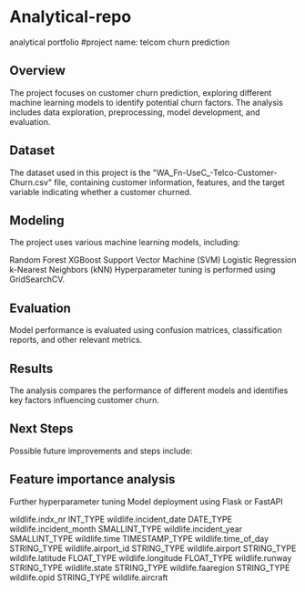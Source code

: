 # Analytical-repo
analytical portfolio
#project name: telcom churn prediction

## Overview

The project focuses on customer churn prediction, exploring different machine learning models to identify potential churn factors. The analysis includes data exploration, preprocessing, model development, and evaluation.

## Dataset

The dataset used in this project is the "WA_Fn-UseC_-Telco-Customer-Churn.csv" file, containing customer information, features, and the target variable indicating whether a customer churned.

## Modeling
The project uses various machine learning models, including:

Random Forest
XGBoost
Support Vector Machine (SVM)
Logistic Regression
k-Nearest Neighbors (kNN)
Hyperparameter tuning is performed using GridSearchCV.

## Evaluation
Model performance is evaluated using confusion matrices, classification reports, and other relevant metrics.

## Results
The analysis compares the performance of different models and identifies key factors influencing customer churn.

## Next Steps
Possible future improvements and steps include:

## Feature importance analysis
Further hyperparameter tuning
Model deployment using Flask or FastAPI



wildlife.indx_nr 	INT_TYPE
wildlife.incident_date 	DATE_TYPE
wildlife.incident_month 	SMALLINT_TYPE
wildlife.incident_year 	SMALLINT_TYPE
wildlife.time 	TIMESTAMP_TYPE
wildlife.time_of_day 	STRING_TYPE
wildlife.airport_id 	STRING_TYPE
wildlife.airport 	STRING_TYPE
wildlife.latitude 	FLOAT_TYPE
wildlife.longitude 	FLOAT_TYPE
wildlife.runway 	STRING_TYPE
wildlife.state 	STRING_TYPE
wildlife.faaregion 	STRING_TYPE
wildlife.opid 	STRING_TYPE
wildlife.aircraft
